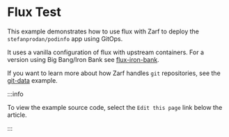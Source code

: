 # Flux Test

This example demonstrates how to use flux with Zarf to deploy the `stefanprodan/podinfo` app using GitOps.

It uses a vanilla configuration of flux with upstream containers.  For a version using Big Bang/Iron Bank see [flux-iron-bank](../../packages/flux-iron-bank/).

If you want to learn more about how Zarf handles `git` repositories, see the [git-data](../git-data/) example.

:::info

To view the example source code, select the `Edit this page` link below the article.

:::
